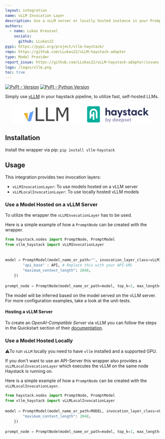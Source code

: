 ```yaml
---
layout: integration
name: vLLM Invocation Layer
description: Use a vLLM server or locally hosted instance in your Prompt Node
authors:
  - name: Lukas Kreussel
    socials:
      github: LLukas22
pypi: https://pypi.org/project/vllm-haystack/
repo: https://github.com/LLukas22/vLLM-haystack-adapter
type: Model Provider
report_issue: https://github.com/LLukas22/vLLM-haystack-adapter/issues
logo: /logos/vllm.png
toc: true
---
```

[![PyPI - Version](https://img.shields.io/pypi/v/vllm-haystack.svg)](https://pypi.org/project/vllm-haystack)
[![PyPI - Python Version](https://img.shields.io/pypi/pyversions/vllm-haystack.svg)](https://pypi.org/project/vllm-haystack)

Simply use [vLLM](https://github.com/vllm-project/vllm) in your haystack pipeline, to utilize fast, self-hosted LLMs. 

<p align="center">
    <img alt="vLLM" src="https://raw.githubusercontent.com/vllm-project/vllm/main/docs/source/assets/logos/vllm-logo-text-light.png" width="45%" style="vertical-align: middle;">
    <a href="https://www.deepset.ai/haystack/">
        <img src="https://raw.githubusercontent.com/deepset-ai/haystack/main/docs/img/haystack_logo_colored.png" alt="Haystack" width="45%" style="vertical-align: middle;">
    </a>
</p>

## Installation
Install the wrapper via pip:  `pip install vllm-haystack`

## Usage
This integration provides two invocation layers:
- `vLLMInvocationLayer`: To use models hosted on a vLLM server
- `vLLMLocalInvocationLayer`: To use locally hosted vLLM models

### Use a Model Hosted on a vLLM Server
To utilize the wrapper the `vLLMInvocationLayer` has to be used. 

Here is a simple example of how a `PromptNode` can be created with the wrapper.
```python
from haystack.nodes import PromptNode, PromptModel
from vllm_haystack import vLLMInvocationLayer


model = PromptModel(model_name_or_path="", invocation_layer_class=vLLMInvocationLayer, max_length=256, api_key="EMPTY", model_kwargs={
        "api_base" : API, # Replace this with your API-URL
        "maximum_context_length": 2048,
    })

prompt_node = PromptNode(model_name_or_path=model, top_k=1, max_length=256)
```
The model will be inferred based on the model served on the vLLM server.
For more configuration examples, take a look at the unit-tests.

#### Hosting a vLLM Server

To create an *OpenAI-Compatible Server* via vLLM you can follow the steps in the 
Quickstart section of their [documentation](https://vllm.readthedocs.io/en/latest/getting_started/quickstart.html#openai-compatible-server).

### Use a Model Hosted Locally
⚠️To run `vLLM` locally you need to have `vllm` installed and a supported GPU.

If you don't want to use an API-Server this wrapper also provides a `vLLMLocalInvocationLayer` which executes the vLLM on the same node Haystack is running on. 

Here is a simple example of how a `PromptNode` can be created with the `vLLMLocalInvocationLayer`.
```python
from haystack.nodes import PromptNode, PromptModel
from vllm_haystack import vLLMLocalInvocationLayer

model = PromptModel(model_name_or_path=MODEL, invocation_layer_class=vLLMLocalInvocationLayer, max_length=256, model_kwargs={
        "maximum_context_length": 2048,
    })

prompt_node = PromptNode(model_name_or_path=model, top_k=1, max_length=256)
```
